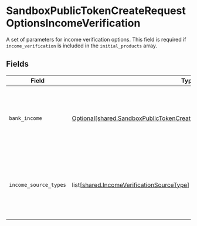 # SandboxPublicTokenCreateRequestOptionsIncomeVerification

A set of parameters for income verification options. This field is required if `income_verification` is included in the `initial_products` array.


## Fields

| Field                                                                                                                                                                            | Type                                                                                                                                                                             | Required                                                                                                                                                                         | Description                                                                                                                                                                      |
| -------------------------------------------------------------------------------------------------------------------------------------------------------------------------------- | -------------------------------------------------------------------------------------------------------------------------------------------------------------------------------- | -------------------------------------------------------------------------------------------------------------------------------------------------------------------------------- | -------------------------------------------------------------------------------------------------------------------------------------------------------------------------------- |
| `bank_income`                                                                                                                                                                    | [Optional[shared.SandboxPublicTokenCreateRequestIncomeVerificationBankIncome]](undefined/models/shared/sandboxpublictokencreaterequestincomeverificationbankincome.md)           | :heavy_minus_sign:                                                                                                                                                               | Specifies options for Bank Income. This field is required if `income_verification` is included in the `initial_products` array and `bank` is specified in `income_source_types`. |
| `income_source_types`                                                                                                                                                            | list[[shared.IncomeVerificationSourceType](undefined/models/shared/incomeverificationsourcetype.md)]                                                                             | :heavy_minus_sign:                                                                                                                                                               | The types of source income data that users will be permitted to share. Options include `bank` and `payroll`. Currently you can only specify one of these options.                |